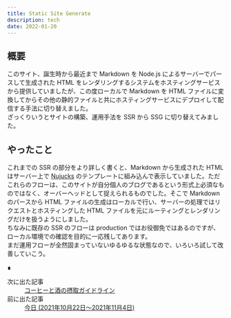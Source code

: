 ```yaml
---
title: Static Site Generate
description: tech
date: 2022-01-20
---
```


## 概要
このサイト、誕生時から最近まで Markdown を Node.js によるサーバーでパースして生成された HTML をレンダリングするシステムをホスティングサービスから提供していましたが、この度ローカルで Markdown を HTML ファイルに変換してからその他の静的ファイルと共にホスティングサービスにデプロイして配信する手法に切り替えました。  
ざっくりいうとサイトの構築、運用手法を SSR から SSG に切り替えてみました。

## やったこと
これまでの SSR の部分をより詳しく書くと、Markdown から生成された HTML はサーバー上で [Nujucks](https://mozilla.github.io/nunjucks/) のテンプレートに組み込んで表示していました。ただこれらのフローは、このサイトが自分個人のブログであるという形式上必須なものではなく、オーバーヘッドとして捉えられるものでした。そこで Markdown のパースから HTML ファイルの生成はローカルで行い、サーバーの処理ではリクエストとホスティングした HTML ファイルを元にルーティングとレンダリングだけを扱うようにしました。  
ちなみに既存の SSR のフローは production ではお役御免ではあるのですが、ローカル環境での確認を目的に一応残してあります。  
まだ運用フローが全然固まっていないゆるゆるな状態なので、いろいろ試して改善していこう。
<footer class="post-footer">&#8718;</footer><nav class="post-recent"><dl><dt>次に出た記事</dt><dd><a href="intake-guideline">コーヒーと酒の摂取ガイドライン</a></dd><dt>前に出た記事</dt><dd><a href="20211022">今日 (2021年10月22日〜2021年11月4日)</a></dd></dl></nav>